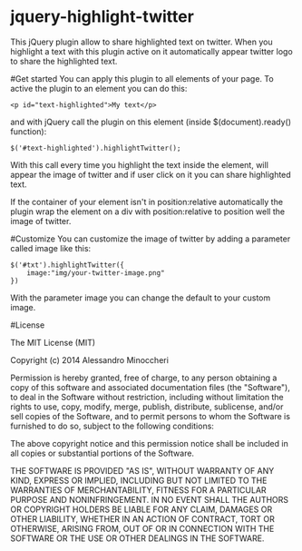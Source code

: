 jquery-highlight-twitter
========================

This jQuery plugin allow to share highlighted text on twitter.
When you highlight a text with this plugin active on it automatically appear twitter logo to share the highlighted text.

#Get started
You can apply this plugin to all elements of your page. 
To active the plugin to an element you can do this:

```
<p id="text-highlighted">My text</p>
```
and with jQuery call the plugin on this element (inside $(document).ready() function):

```
$('#text-highlighted').highlightTwitter();
```  

With this call every time you highlight the text inside the element, will appear the image of twitter and if user click on it you can share highlighted text.

If the container of your element isn't in position:relative automatically the plugin wrap the element on a div with position:relative to position well the image of twitter.

#Customize
You can customize the image of twitter by adding a parameter called image like this:
```
$('#txt').highlightTwitter({
	image:"img/your-twitter-image.png"
})
```

With the parameter image you can change the default to your custom image.

#License

The MIT License (MIT)

Copyright (c) 2014 Alessandro Minoccheri

Permission is hereby granted, free of charge, to any person obtaining a copy of this software and associated documentation files (the "Software"), to deal in the Software without restriction, including without limitation the rights to use, copy, modify, merge, publish, distribute, sublicense, and/or sell copies of the Software, and to permit persons to whom the Software is furnished to do so, subject to the following conditions:

The above copyright notice and this permission notice shall be included in all copies or substantial portions of the Software.

THE SOFTWARE IS PROVIDED "AS IS", WITHOUT WARRANTY OF ANY KIND, EXPRESS OR IMPLIED, INCLUDING BUT NOT LIMITED TO THE WARRANTIES OF MERCHANTABILITY, FITNESS FOR A PARTICULAR PURPOSE AND NONINFRINGEMENT. IN NO EVENT SHALL THE AUTHORS OR COPYRIGHT HOLDERS BE LIABLE FOR ANY CLAIM, DAMAGES OR OTHER LIABILITY, WHETHER IN AN ACTION OF CONTRACT, TORT OR OTHERWISE, ARISING FROM, OUT OF OR IN CONNECTION WITH THE SOFTWARE OR THE USE OR OTHER DEALINGS IN THE SOFTWARE.